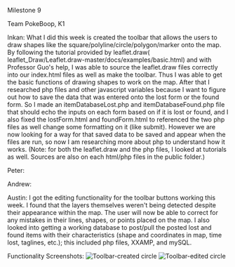 Milestone 9

Team PokeBoop, K1

Inkan:
What I did this week is created the toolbar that allows the users to draw shapes like the square/polyline/circle/polygon/marker onto the map. By following the tutorial provided by leaflet.draw( leaflet_Draw/Leaflet.draw-master/docs/examples/basic.html) and with Professor Guo's help, I was able to source the leaflet.draw files correctly into our index.html files as well as make the toolbar. Thus I was able to get the basic functions of drawing shapes to work on the map. After that I researched php files and other javascript variables because I want to figure out how to save the data that was entered onto the lost form or the found form. So I made an itemDatabaseLost.php and itemDatabaseFound.php file that should echo the inputs on each form based on if it is lost or found, and I also fixed the lostForm.html and foundForm.html to referenced the two php files as well change some formatting on it (like submit). However we are now looking for a way for that saved data to be saved and appear when the files are run, so now I am researching more about php to understand how it works. (Note: for both the leaflet.draw and the php files, I looked at tutorials as well. Sources are also on each html/php files in the public folder.)

Peter:

Andrew:

Austin:
I got the editing functionality for the toolbar buttons working this week. I found that the layers themselves weren't being detected despite their appearance within the map. The user will now be able to correct for any mistakes in their lines, shapes, or points placed on the map. I also looked into getting a working database to post/pull the posted lost and found items with their characteristics (shape and coordinates in map, time lost, taglines, etc.); this included php files, XXAMP, and mySQL.

Functionality Screenshots:
![Toolbar-created circle]()
![Toolbar-edited circle]()